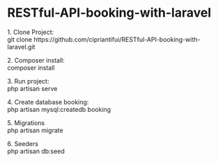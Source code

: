 <h1>RESTful-API-booking-with-laravel</h1>
<p>1. Clone Project:<br> git clone https://github.com/cipriantifui/RESTful-API-booking-with-laravel.git</p>
<p>2. Composer install:<br> composer install</p>
<p>3. Run project:<br> php artisan serve</p>
<p>4. Create database booking:<br> php artisan mysql:createdb booking</p>
<p>5. Migrations<br> php artisan migrate</p>
<p>6. Seeders<br> php artisan db:seed</p>
